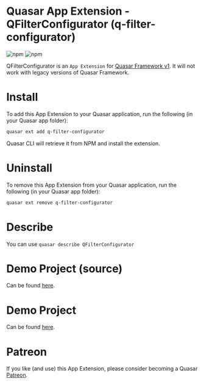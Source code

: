 Quasar App Extension - QFilterConfigurator (q-filter-configurator)
===

![npm](https://img.shields.io/npm/v/quasar-app-extension-q-filter-configurator?label=quasar-app-extension-q-filter-configurator)
![npm](https://img.shields.io/npm/dm/quasar-app-extension-q-filter-configurator)

QFilterConfigurator is an `App Extension` for [Quasar Framework v1](https://quasar.dev/). It will not work with legacy versions of Quasar Framework.

# Install
To add this App Extension to your Quasar application, run the following (in your Quasar app folder):
```bash
quasar ext add q-filter-configurator
```
Quasar CLI will retrieve it from NPM and install the extension.

# Uninstall
To remove this App Extension from your Quasar application, run the following (in your Quasar app folder):
```bash
quasar ext remove q-filter-configurator
```

# Describe
You can use `quasar describe QFilterConfigurator`

# Demo Project (source)
Can be found [here](https://github.com/heartbeatLV/app-extension-q-filter-configurator/tree/master/demo).

# Demo Project
Can be found [here](https://heartbeatLV.github.io/app-extension-q-filter-configurator).

# Patreon
If you like (and use) this App Extension, please consider becoming a Quasar [Patreon](https://www.patreon.com/quasarframework).
